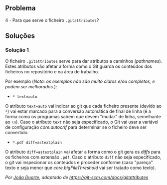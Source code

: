 ## Problema

4 - Para que serve o ficheiro `.gitattributes`?

## Soluções

### Solução 1

O ficheiro `.gitattributes` serve para dar atributos a caminhos (_pathnames_).
Estes atributos vão afetar a forma como o Git guarda os conteúdos dos ficheiros
no repositório e na área de trabalho.

Por exemplo (_Nota: os exemplos não são muito claros e/ou completos, e podem
ser melhorados._):

* `* text=auto`

O atributo `text=auto` vai indicar ao git que cada ficheiro presente (devido ao
`*`) vai estar marcado para a conversão automática de final de linha (é a forma
como os programas sabem que devem "mudar" de linha, semelhante ao `\n`). Caso
o atributo `text` não seja especificado, o Git vai usar a variável de
configuração _core.autocrlf_ para determinar se o ficheiro deve ser convertido.

* `*.pdf diff=astextplain`

O atributo `diff=astextplain` vai afetar a forma como o git gera os _diffs_ para
os ficheiros com extensão `.pdf`. Caso o atributo `diff` não seja especificado,
o git vai inspecionar os conteúdos e proceder conforme (caso "pareça" texto e
seja menor que _core.bigFileThreshold_ vai ser tratado como texto).

*Por [João Duarte](https://github.com/JoaoAlexandreDuarte), adaptado de
https://git-scm.com/docs/gitattributes*
